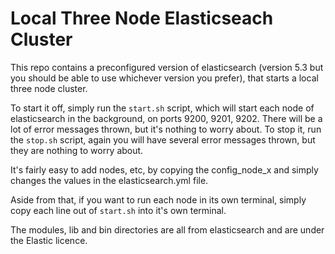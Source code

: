 # Local Three Node Elasticseach Cluster

This repo contains a preconfigured version of elasticsearch (version 5.3 but you should be able to use whichever version you prefer), that starts a local three node cluster.

To start it off, simply run the `start.sh` script, which will start each node of elasticsearch in the background, on ports 9200, 9201, 9202. There will be a lot of error messages thrown, but it's nothing to worry about.
To stop it, run the `stop.sh` script, again you will have several error messages thrown, but they are nothing to worry about.

It's fairly easy to add nodes, etc, by copying the config_node_x and simply changes the values in the elasticsearch.yml file.

Aside from that, if you want to run each node in its own terminal, simply copy each line out of `start.sh` into it's own terminal.

The modules, lib and bin directories are all from elasticsearch and are under the Elastic licence.
